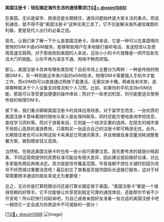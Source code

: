 **美国注册卡：轻松搞定海外生活的通信需求[[TG💪+ @esim1088](https://t.me/s/esim1088)]**

在美国，无论是留学、旅游还是长期居住，通信问题始终是大家关注的重点。而说到通信，就不得不提“美国注册卡”这种实用工具了。它不仅是解决海外通信难题的利器，更是现代人出行的必备之选。

首先，让我们来了解一下什么是美国注册卡。简单来说，它是一种可以在美国境内使用的SIM卡或eSIM服务，能够帮助用户在本地拨打接听电话、发送短信以及使用高速互联网。对于那些刚到美国的人来说，这张小小的卡片就像是一把开启新生活大门的钥匙，让你不再为语言不通、网络不畅而烦恼。

那么，美国注册卡具体有哪些类型呢？目前市场上主要分为两种：一种是传统的物理SIM卡，另一种则是近年来兴起的eSIM技术。物理SIM卡需要插入手机中才能工作，而eSIM则可以直接通过网络下载激活，无需实体卡槽。两者各有优势，选择哪种取决于个人设备支持情况和个人习惯。比如，如果你的手机支持eSIM功能，那就可以享受更加便捷的操作体验；而对于一些老旧机型，则可能更适合使用传统的物理SIM卡。

接下来，我们重点聊聊美国注册卡的具体应用场景。对于留学生而言，一张优质的美国注册卡意味着随时随地与家人朋友保持联系，同时还能方便地查询学校信息、查找学习资料等。而对于游客来说，它则是一个经济实惠的选择，在陌生的城市里不用担心高昂的漫游费用，只需购买一张适合自己的注册卡即可畅游无忧。此外，长期居住者也可以利用这些卡来满足日常通讯需求，并且根据自身流量消耗调整套餐方案，做到既省钱又高效。

当然啦，在挑选美国注册卡时也有一些小技巧需要注意。首先要考虑的就是价格因素，不同运营商提供的资费标准可能会有很大差异，因此建议提前做好功课，对比多家服务商后再做决定。其次就是信号覆盖范围，毕竟谁都不想在关键时刻因为信号不好而错过重要消息吧！最后别忘了查看是否提供国际长途拨打服务，这对于经常需要跨洋通话的朋友来说尤为重要哦！

总之，无论你是打算短期访问还是打算长期定居于美国，“美国注册卡”都是一个值得信赖的好帮手。它不仅能够让你享受到稳定可靠的通信体验，还能帮你节省不少开支呢！所以赶快行动起来吧，为自己或者亲朋好友准备一张合适的美国注册卡吧～相信它一定会成为你旅途中不可或缺的一部分！

[[TG💪+ @esim1088](https://t.me/s/esim1088) ![Image](https://i.postimg.cc/4NQfJmqS/Snipaste-2025-05-13-00-14-12.png)]